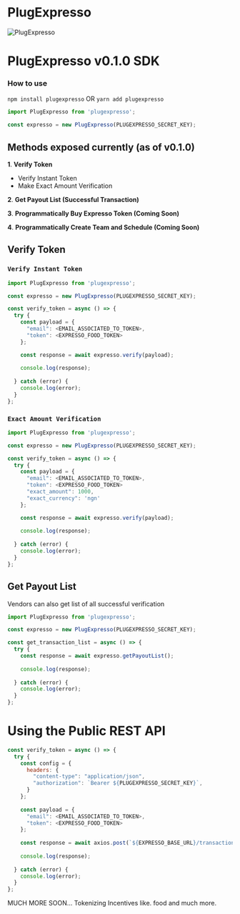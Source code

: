 # PlugExpresso

<p>
<img title="PlugExpresso" src="https://i.postimg.cc/Pqc8FTdP/email-Logo-1.png" />
</p>

# PlugExpresso v0.1.0 SDK

### How to use

`npm install plugexpresso` OR `yarn add plugexpresso`

```javascript
import PlugExpresso from 'plugexpresso';

const expresso = new PlugExpresso(PLUGEXPRESSO_SECRET_KEY);
```

## Methods exposed currently (as of v0.1.0)

**1**. **Verify Token**
- Verify Instant Token
- Make Exact Amount Verification

**2**. **Get Payout List (Successful Transaction)**

**3**. **Programmatically Buy Expresso Token (Coming Soon)**

**4**. **Programmatically Create Team and Schedule (Coming Soon)**

## Verify Token

### `Verify Instant Token`

```javascript
import PlugExpresso from 'plugexpresso';

const expresso = new PlugExpresso(PLUGEXPRESSO_SECRET_KEY);

const verify_token = async () => {
  try {
    const payload = {
      "email": <EMAIL_ASSOCIATED_TO_TOKEN>,
      "token": <EXPRESSO_FOOD_TOKEN>
    };

    const response = await expresso.verify(payload);
    
    console.log(response);
    
  } catch (error) {
    console.log(error);
  }
};
```
### `Exact Amount Verification`

```javascript
import PlugExpresso from 'plugexpresso';

const expresso = new PlugExpresso(PLUGEXPRESSO_SECRET_KEY);

const verify_token = async () => {
  try {
    const payload = {
      "email": <EMAIL_ASSOCIATED_TO_TOKEN>,
      "token": <EXPRESSO_FOOD_TOKEN>
      "exact_amount": 1000,
      "exact_currency": 'ngn'
    };

    const response = await expresso.verify(payload);
    
    console.log(response);
    
  } catch (error) {
    console.log(error);
  }
};
```

## Get Payout List

Vendors can also get list of all successful verification

```javascript
import PlugExpresso from 'plugexpresso';

const expresso = new PlugExpresso(PLUGEXPRESSO_SECRET_KEY);

const get_transaction_list = async () => {
  try {
    const response = await expresso.getPayoutList();
    
    console.log(response);
    
  } catch (error) {
    console.log(error);
  }
};
```

# Using the Public REST API

```javascript
const verify_token = async () => {
  try {
    const config = {
      headers: {
        "content-type": "application/json",
        "authorization": `Bearer ${PLUGEXPRESSO_SECRET_KEY}`,
      }
    };
    
    const payload = {
      "email": <EMAIL_ASSOCIATED_TO_TOKEN>,
      "token": <EXPRESSO_FOOD_TOKEN>
    };
    
    const response = await axios.post(`${EXPRESSO_BASE_URL}/transaction/verify`, payload, config);
    
    console.log(response);
    
  } catch (error) {
    console.log(error);
  }
};
```

MUCH MORE SOON...
Tokenizing Incentives like. food and much more.


